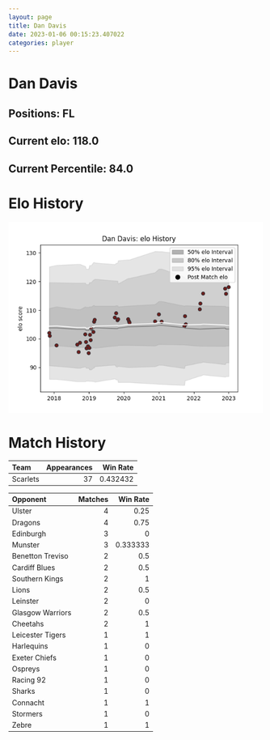```yaml
---  
layout: page  
title: Dan Davis  
date: 2023-01-06 00:15:23.407022  
categories: player  
---
```

# Dan Davis

## Positions: FL

## Current elo: 118.0

## Current Percentile: 84.0

# Elo History


![elo history](history_DanDavis.png)
# Match History


| Team     |   Appearances |   Win Rate |
|:---------|--------------:|-----------:|
| Scarlets |            37 |   0.432432 |

| Opponent         |   Matches |   Win Rate |
|:-----------------|----------:|-----------:|
| Ulster           |         4 |   0.25     |
| Dragons          |         4 |   0.75     |
| Edinburgh        |         3 |   0        |
| Munster          |         3 |   0.333333 |
| Benetton Treviso |         2 |   0.5      |
| Cardiff Blues    |         2 |   0.5      |
| Southern Kings   |         2 |   1        |
| Lions            |         2 |   0.5      |
| Leinster         |         2 |   0        |
| Glasgow Warriors |         2 |   0.5      |
| Cheetahs         |         2 |   1        |
| Leicester Tigers |         1 |   1        |
| Harlequins       |         1 |   0        |
| Exeter Chiefs    |         1 |   0        |
| Ospreys          |         1 |   0        |
| Racing 92        |         1 |   0        |
| Sharks           |         1 |   0        |
| Connacht         |         1 |   1        |
| Stormers         |         1 |   0        |
| Zebre            |         1 |   1        |
